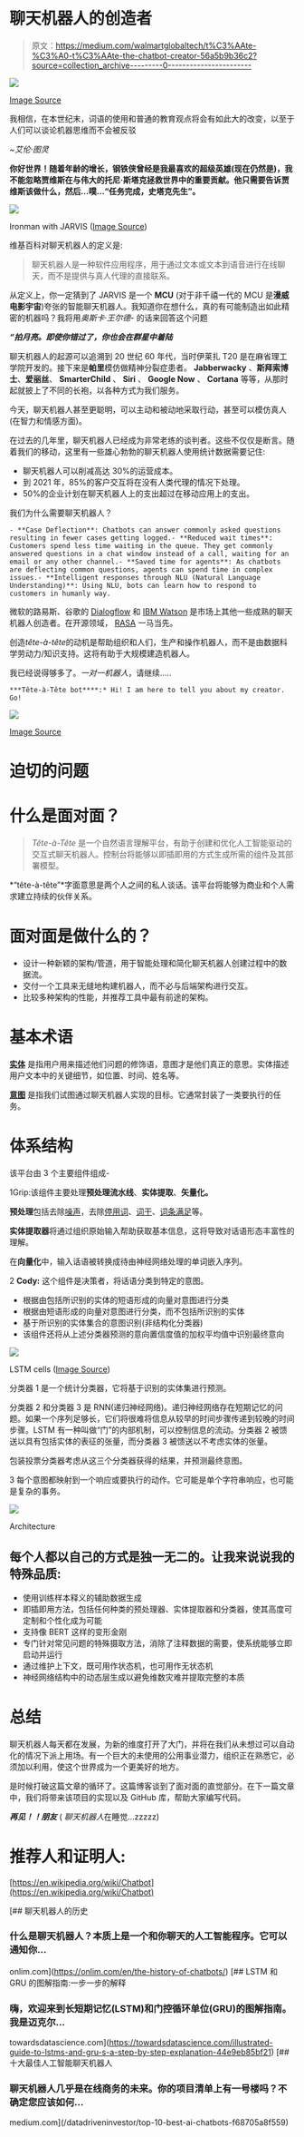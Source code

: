 # 聊天机器人的创造者

> 原文：<https://medium.com/walmartglobaltech/t%C3%AAte-%C3%A0-t%C3%AAte-the-chatbot-creator-56a5b9b36c2?source=collection_archive---------0----------------------->

![](img/4edf01987a89688ca9e56bf81882e106.png)

[Image Source](https://in.pinterest.com/pin/507921664221914259/)

我相信，在本世纪末，词语的使用和普通的教育观点将会有如此大的改变，以至于人们可以谈论机器思维而不会被反驳 

*~艾伦·图灵*

**你好世界！随着年龄的增长，钢铁侠曾经是我最喜欢的超级英雄(现在仍然是)，我不能忽略贾维斯在与伟大的托尼·斯塔克拯救世界中的重要贡献。他只需要告诉贾维斯该做什么，然后…噗…“任务完成，史塔克先生”。**

![](img/41d9b39f1652af6de53fe87eeffe55a6.png)

Ironman with JARVIS ([Image Source](https://techaeris.com/2013/11/07/new-google-now-update-easter-egg-reported/))

维基百科对聊天机器人的定义是:

> 聊天机器人是一种软件应用程序，用于通过文本或文本到语音进行在线聊天，而不是提供与真人代理的直接联系。

从定义上，你一定猜到了 JARVIS 是一个 **MCU** (对于非千禧一代的 MCU 是**漫威电影宇宙**)夸张的智能聊天机器人。我知道你在想什么，真的有可能制造出如此精密的机器吗？我将用*奥斯卡·王尔德-* 的话来回答这个问题

***“拍月亮。即使你错过了，你也会在群星中着陆***

聊天机器人的起源可以追溯到 20 世纪 60 年代，当时伊莱扎 T20 是在麻省理工学院开发的。接下来是**帕里**模仿做精神分裂症患者。 **Jabberwacky** 、**斯拜索博士**、**爱丽丝**、 **SmarterChild** 、 **Siri** 、 **Google Now** 、 **Cortana** 等等，从那时起就披上了不同的长袍，以各种方式为我们服务。

今天，聊天机器人甚至更聪明，可以主动和被动地采取行动，甚至可以模仿真人(在智力和情感方面)。

在过去的几年里，聊天机器人已经成为非常老练的谈判者。这些不仅仅是断言。随着我们的移动，这里有一些雄心勃勃的聊天机器人使用统计数据需要记住:

*   聊天机器人可以削减高达 30%的运营成本。
*   到 2021 年，85%的客户交互将在没有人类代理的情况下处理。
*   50%的企业计划在聊天机器人上的支出超过在移动应用上的支出。

我们为什么需要聊天机器人？

```
- **Case Deflection**: Chatbots can answer commonly asked questions resulting in fewer cases getting logged.- **Reduced wait times**: Customers spend less time waiting in the queue. They get commonly answered questions in a chat window instead of a call, waiting for an email or any other channel.- **Saved time for agents**: As chatbots are deflecting common questions, agents can spend time in complex issues.- **Intelligent responses through NLU (Natural Language Understanding)**: Using NLU, bots can learn how to respond to customers in humanly way.
```

微软的路易斯、谷歌的 [Dialogflow](https://dialogflow.cloud.google.com/#/login) 和 [IBM Watson](https://www.ibm.com/in-en/cloud/watson-natural-language-classifier) 是市场上其他一些成熟的聊天机器人创造者。在开源领域， [RASA](https://rasa.com/) 一马当先。

创造*tête-à-tête*的动机是帮助组织和人们，生产和操作机器人，而不是由数据科学劳动力/知识支持。这将有助于大规模建造机器人。

我已经说得够多了。*一对一机器人*，请继续…..

```
***Tête-à-Tête bot****:* Hi! I am here to tell you about my creator. Go!
```

![](img/3525a0492808e617cfd92c9738993031.png)

[Image Source](https://in.pinterest.com/pin/31877109849322638/)

# 迫切的问题

# 什么是面对面？

> *Tête-à-Tête* 是一个自然语言理解平台，有助于创建和优化人工智能驱动的交互式聊天机器人。控制台将能够以即插即用的方式生成所需的组件及其部署模型。

*“tête-à-tête”*字面意思是两个人之间的私人谈话。该平台将能够为商业和个人需求建立持续的伙伴关系。

# 面对面是做什么的？

*   设计一种新颖的架构/管道，用于智能处理和简化聊天机器人创建过程中的数据流。
*   交付一个工具来无缝地构建机器人，而不必与后端架构进行交互。
*   比较多种架构的性能，并推荐工具中最有前途的架构。

# 基本术语

[**实体**](https://www.helpshift.com/glossary/entity-in-chatbot/) 是指用户用来描述他们问题的修饰语，意图才是他们真正的意思。实体描述用户文本中的关键细节，如位置、时间、姓名等。

[**意图**](https://www.helpshift.com/glossary/intent-in-chatbot/) 是指我们试图通过聊天机器人实现的目标。它通常封装了一类要执行的任务。

# 体系结构

该平台由 3 个主要组件组成-

1Grip:该组件主要处理**预处理流水线**、**实体提取**、**矢量化。**

**预处理**包括去除[噪声](https://en.wikipedia.org/wiki/Noisy_data)，去除[停用词](https://en.wikipedia.org/wiki/Stop_word)、[词干](https://en.wikipedia.org/wiki/Stemming)、[词条满足](https://en.wikipedia.org/wiki/Lemmatisation)等。

**实体提取器**将通过组织原始输入帮助获取基本信息，这将导致对话语形态丰富性的理解。

在**向量化**中，输入话语被转换成待由神经网络处理的单词嵌入序列。

2 **Cody:** 这个组件是决策者，将话语分类到特定的意图。

*   根据由包括所识别的实体的短语形成的向量对意图进行分类
*   根据由短语形成的向量对意图进行分类，而不包括所识别的实体
*   基于所识别的实体集合的意图识别(非结构化分类器)
*   该组件还将从上述分类器预测的意向置信度值的加权平均值中识别最终意向

![](img/c0d7bc09ff65becf7b4c1dcb671cea29.png)

LSTM cells ([Image Source](https://towardsdatascience.com/illustrated-guide-to-lstms-and-gru-s-a-step-by-step-explanation-44e9eb85bf21))

分类器 1 是一个统计分类器，它将基于识别的实体集进行预测。

分类器 2 和分类器 3 是 RNN(递归神经网络)。递归神经网络存在短期记忆的问题。如果一个序列足够长，它们将很难将信息从较早的时间步骤传递到较晚的时间步骤。LSTM 有一种叫做“门”的内部机制，可以控制信息的流动。分类器 2 被馈送以具有包括实体的表征的张量，而分类器 3 被馈送以不考虑实体的张量。

包装投票分类器考虑从这三个分类器获得的结果，并预测最终意图。

3 每个意图都映射到一个响应或要执行的动作。它可能是单个字符串响应，也可能是复杂的事务。

![](img/bb3188e69742160b476be498c727ad37.png)

Architecture

## 每个人都以自己的方式是独一无二的。让我来说说我的特殊品质:

*   使用训练样本释义的辅助数据生成
*   即插即用方法，包括任何种类的预处理器、实体提取器和分类器，使其高度可定制和个性化成为可能
*   支持像 BERT 这样的变形金刚
*   专门针对常见问题的特殊摄取方法，消除了注释数据的需要，使系统能够立即启动并运行
*   通过维护上下文，既可用作状态机，也可用作无状态机
*   神经网络结构中的动态层生成以避免维数灾难并提取完整的本质

# 总结

聊天机器人每天都在发展，为新的维度打开了大门，并将在我们从未想过可以自动化的情况下派上用场。有一个巨大的未使用的公用事业潜力，组织正在熟悉它，必须加以利用，使这个世界成为一个更美好的地方。

是时候打破这篇文章的循环了。这篇博客谈到了面对面的直觉部分。在下一篇文章中，我们将带来该项目的实现以及 GitHub 库，帮助大家编写代码。

***再见！！朋友*** ( *聊天机器人*在睡觉…zzzzz)

# 推荐人和证明人:

[https://en.wikipedia.org/wiki/Chatbot](https://en.wikipedia.org/wiki/Chatbot)

[](https://onlim.com/en/the-history-of-chatbots/) [## 聊天机器人的历史

### 什么是聊天机器人？本质上是一个和你聊天的人工智能程序。它可以通知你…

onlim.com](https://onlim.com/en/the-history-of-chatbots/) [](https://towardsdatascience.com/illustrated-guide-to-lstms-and-gru-s-a-step-by-step-explanation-44e9eb85bf21) [## LSTM 和 GRU 的图解指南:一步一步的解释

### 嗨，欢迎来到长短期记忆(LSTM)和门控循环单位(GRU)的图解指南。我是迈克尔…

towardsdatascience.com](https://towardsdatascience.com/illustrated-guide-to-lstms-and-gru-s-a-step-by-step-explanation-44e9eb85bf21) [](/datadriveninvestor/top-10-best-ai-chatbots-f68705a8f559) [## 十大最佳人工智能聊天机器人

### 聊天机器人几乎是在线商务的未来。你的项目清单上有一号楼吗？不确定您应该如何…

medium.com](/datadriveninvestor/top-10-best-ai-chatbots-f68705a8f559)